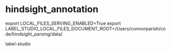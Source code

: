 # hindsight_annotation

export LOCAL_FILES_SERVING_ENABLED=True
export LABEL_STUDIO_LOCAL_FILES_DOCUMENT_ROOT=/Users/connorparish/code/hindsight_parsing/data/

label-studio
